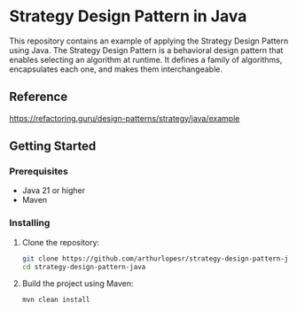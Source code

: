 # Strategy Design Pattern in Java

This repository contains an example of applying the Strategy Design Pattern using Java. The Strategy Design Pattern is a behavioral design pattern that enables selecting an algorithm at runtime. It defines a family of algorithms, encapsulates each one, and makes them interchangeable. 

## Reference
https://refactoring.guru/design-patterns/strategy/java/example

## Getting Started

### Prerequisites

- Java 21 or higher
- Maven

### Installing

1. Clone the repository:
    ```sh
    git clone https://github.com/arthurlopesr/strategy-design-pattern-java.git
    cd strategy-design-pattern-java
    ```

2. Build the project using Maven:
    ```sh
    mvn clean install
    ```

